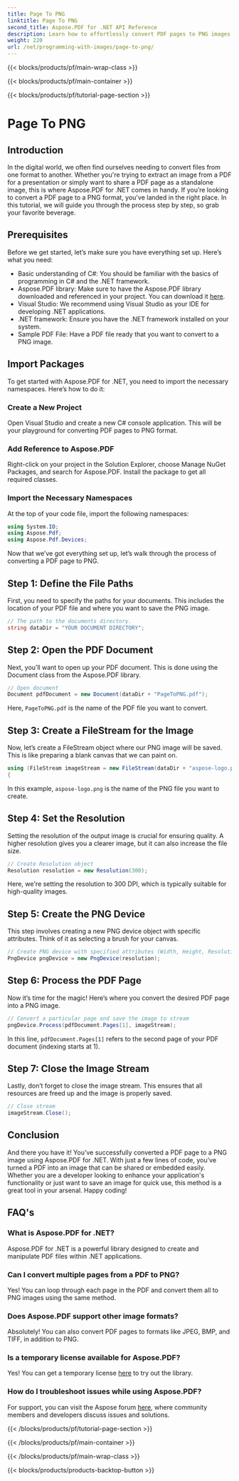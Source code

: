 ```yaml
---
title: Page To PNG
linktitle: Page To PNG
second_title: Aspose.PDF for .NET API Reference
description: Learn how to effortlessly convert PDF pages to PNG images using Aspose.PDF for .NET in our detailed step-by-step tutorial.
weight: 220
url: /net/programming-with-images/page-to-png/
---
```


{{< blocks/products/pf/main-wrap-class >}}

{{< blocks/products/pf/main-container >}}

{{< blocks/products/pf/tutorial-page-section >}}

# Page To PNG

## Introduction

In the digital world, we often find ourselves needing to convert files from one format to another. Whether you're trying to extract an image from a PDF for a presentation or simply want to share a PDF page as a standalone image, this is where Aspose.PDF for .NET comes in handy. If you’re looking to convert a PDF page to a PNG format, you've landed in the right place. In this tutorial, we will guide you through the process step by step, so grab your favorite beverage.

## Prerequisites

Before we get started, let’s make sure you have everything set up. Here’s what you need:
- Basic understanding of C#: You should be familiar with the basics of programming in C# and the .NET framework.
- Aspose.PDF library: Make sure to have the Aspose.PDF library downloaded and referenced in your project. You can download it [here](https://releases.aspose.com/pdf/net/).
- Visual Studio: We recommend using Visual Studio as your IDE for developing .NET applications.
- .NET framework: Ensure you have the .NET framework installed on your system.
- Sample PDF File: Have a PDF file ready that you want to convert to a PNG image.

## Import Packages

To get started with Aspose.PDF for .NET, you need to import the necessary namespaces. Here’s how to do it:

### Create a New Project

Open Visual Studio and create a new C# console application. This will be your playground for converting PDF pages to PNG format.

### Add Reference to Aspose.PDF

Right-click on your project in the Solution Explorer, choose Manage NuGet Packages, and search for Aspose.PDF. Install the package to get all required classes.

### Import the Necessary Namespaces

At the top of your code file, import the following namespaces:

```csharp
using System.IO;
using Aspose.Pdf;
using Aspose.Pdf.Devices;
```

Now that we’ve got everything set up, let’s walk through the process of converting a PDF page to PNG.

## Step 1: Define the File Paths

First, you need to specify the paths for your documents. This includes the location of your PDF file and where you want to save the PNG image. 

```csharp
// The path to the documents directory.
string dataDir = "YOUR DOCUMENT DIRECTORY";
```

## Step 2: Open the PDF Document

Next, you’ll want to open up your PDF document. This is done using the Document class from the Aspose.PDF library.

```csharp
// Open document
Document pdfDocument = new Document(dataDir + "PageToPNG.pdf");
```

Here, `PageToPNG.pdf` is the name of the PDF file you want to convert.

## Step 3: Create a FileStream for the Image

Now, let’s create a FileStream object where our PNG image will be saved. This is like preparing a blank canvas that we can paint on.

```csharp
using (FileStream imageStream = new FileStream(dataDir + "aspose-logo.png", FileMode.Create))
{
```

In this example, `aspose-logo.png` is the name of the PNG file you want to create.

## Step 4: Set the Resolution

Setting the resolution of the output image is crucial for ensuring quality. A higher resolution gives you a clearer image, but it can also increase the file size.

```csharp
// Create Resolution object
Resolution resolution = new Resolution(300);
```

Here, we're setting the resolution to 300 DPI, which is typically suitable for high-quality images.

## Step 5: Create the PNG Device

This step involves creating a new PNG device object with specific attributes. Think of it as selecting a brush for your canvas.

```csharp
// Create PNG device with specified attributes (Width, Height, Resolution)
PngDevice pngDevice = new PngDevice(resolution);
```

## Step 6: Process the PDF Page

Now it’s time for the magic! Here’s where you convert the desired PDF page into a PNG image.

```csharp
// Convert a particular page and save the image to stream
pngDevice.Process(pdfDocument.Pages[1], imageStream);
```

In this line, `pdfDocument.Pages[1]` refers to the second page of your PDF document (indexing starts at 1).

## Step 7: Close the Image Stream

Lastly, don’t forget to close the image stream. This ensures that all resources are freed up and the image is properly saved.

```csharp
// Close stream
imageStream.Close();
```

## Conclusion

And there you have it! You’ve successfully converted a PDF page to a PNG image using Aspose.PDF for .NET. With just a few lines of code, you've turned a PDF into an image that can be shared or embedded easily. Whether you are a developer looking to enhance your application's functionality or just want to save an image for quick use, this method is a great tool in your arsenal. Happy coding!

## FAQ's

### What is Aspose.PDF for .NET?  
Aspose.PDF for .NET is a powerful library designed to create and manipulate PDF files within .NET applications.

### Can I convert multiple pages from a PDF to PNG?  
Yes! You can loop through each page in the PDF and convert them all to PNG images using the same method.

### Does Aspose.PDF support other image formats?  
Absolutely! You can also convert PDF pages to formats like JPEG, BMP, and TIFF, in addition to PNG.

### Is a temporary license available for Aspose.PDF?  
Yes! You can get a temporary license [here](https://purchase.aspose.com/temporary-license/) to try out the library.

### How do I troubleshoot issues while using Aspose.PDF?  
For support, you can visit the Aspose forum [here](https://forum.aspose.com/c/pdf/10), where community members and developers discuss issues and solutions.

{{< /blocks/products/pf/tutorial-page-section >}}

{{< /blocks/products/pf/main-container >}}

{{< /blocks/products/pf/main-wrap-class >}}

{{< blocks/products/products-backtop-button >}}
